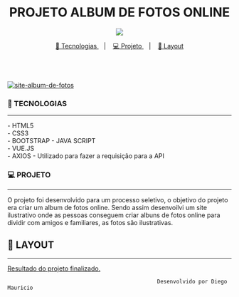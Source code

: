 
<h1 align="center">
PROJETO ALBUM DE FOTOS ONLINE
</h1>
<p align="center">
<a target="_blank" rel="noopener noreferrer" href="https://camo.githubusercontent.com/66fe19848b26f90cf13a99b798f742a9e7809b27/68747470733a2f2f696d672e736869656c64732e696f2f62616467652f746563682d66726f6e742d2d656e642d627269676874677265656e"><img src="https://camo.githubusercontent.com/66fe19848b26f90cf13a99b798f742a9e7809b27/68747470733a2f2f696d672e736869656c64732e696f2f62616467652f746563682d66726f6e742d2d656e642d627269676874677265656e" data-canonical-src="https://img.shields.io/badge/tech-front--end-brightgreen" style="max-width:100%;"></a>
<p align="center">
<a href="#projeto-tecnologias">
<g-emoji class="g-emoji" alias="rocket" fallback-src="https://github.githubassets.com/images/icons/emoji/unicode/1f680.png">🚀</g-emoji>
Tecnologias
</a></h1>
&nbsp;&nbsp;&nbsp;|&nbsp;&nbsp;&nbsp;
<a href="#projeto-projeto">
<g-emoji class="g-emoji" alias="computer" fallback-src="https://github.githubassets.com/images/icons/emoji/unicode/1f4bb.png">💻</g-emoji>
Projeto
</a>
&nbsp;&nbsp;&nbsp;|&nbsp;&nbsp;&nbsp;
<a href="#layout">
<g-emoji class="g-emoji" alias="bookmark" fallback-src="https://github.githubassets.com/images/icons/emoji/unicode/1f516.png">🔖</g-emoji>
Layout
</p> <br>
<br><br>
<img alt="site-album-de-fotos" src="https://ik.imagekit.io/uw8itmckuzw/mocupprojetoalbum_Cx5J42LuJ-.jpg?updatedAt=1639085904593"></a>

### 🚀 TECNOLOGIAS
<hr>
- HTML5<br>
- CSS3<br>
- BOOTSTRAP
- JAVA SCRIPT<br>
- VUE.JS<br>
- AXIOS - Utilizado para fazer a requisição para a API<br>

### 💻 PROJETO
<hr>
O projeto foi desenvolvido para um processo seletivo, o objetivo do projeto era criar um album de fotos online. Sendo assim desenvoilvi um site ilustrativo onde as pessoas conseguem criar albuns de fotos online para dividir com amigos e familiares, as fotos são ilustrativas.

## 🔖 LAYOUT
<hr>



[Resultado do projeto finalizado.](https://ik.imagekit.io/uw8itmckuzw/jogo_da_memoria1_vFQoEQ_Cn.gif?updatedAt=1639087488149)






                                                   Desenvolvido por Diego Mauricio
